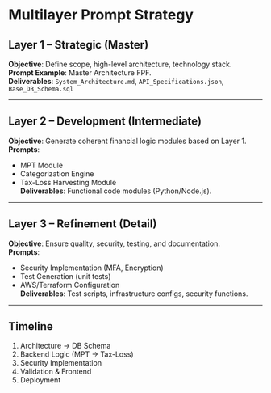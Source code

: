 # Multilayer Prompt Strategy

## Layer 1 – Strategic (Master)
**Objective**: Define scope, high-level architecture, technology stack.  
**Prompt Example**: Master Architecture FPF.  
**Deliverables**: `System_Architecture.md`, `API_Specifications.json`, `Base_DB_Schema.sql`  

---

## Layer 2 – Development (Intermediate)
**Objective**: Generate coherent financial logic modules based on Layer 1.  
**Prompts**:  
- MPT Module  
- Categorization Engine  
- Tax-Loss Harvesting Module  
**Deliverables**: Functional code modules (Python/Node.js).  

---

## Layer 3 – Refinement (Detail)
**Objective**: Ensure quality, security, testing, and documentation.  
**Prompts**:  
- Security Implementation (MFA, Encryption)  
- Test Generation (unit tests)  
- AWS/Terraform Configuration  
**Deliverables**: Test scripts, infrastructure configs, security functions.  

---

## Timeline
1. Architecture → DB Schema  
2. Backend Logic (MPT → Tax-Loss)  
3. Security Implementation  
4. Validation & Frontend  
5. Deployment  

